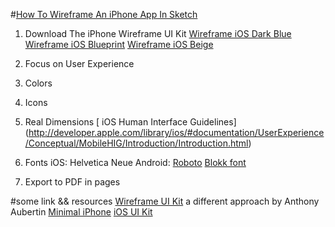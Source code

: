 #[How To Wireframe An iPhone App In Sketch](http://blog.mengto.com/how-to-wireframe-an-iphone-app-in-sketch/)

1. Download The iPhone Wireframe UI Kit
  [Wireframe iOS Dark Blue](http://cl.ly/3j3w013u0Q1Q)
  [Wireframe iOS Blueprint](http://cl.ly/070i3s2V0j2U)
  [Wireframe iOS Beige](http://cl.ly/0n3L1x3r0W0t)

2. Focus on User Experience

3. Colors

4. Icons

5. Real Dimensions
  [ iOS Human Interface Guidelines] (http://developer.apple.com/library/ios/#documentation/UserExperience/Conceptual/MobileHIG/Introduction/Introduction.html)
6. Fonts
  iOS: Helvetica Neue
  Android:  [Roboto](http://developer.android.com/design/style/typography.html)
  [ Blokk font ](http://blokkfont.com/)
7. Export to PDF in pages




#some link && resources
[Wireframe UI Kit](http://www.anthonyaubertin.com/wireframe/) a different approach by Anthony Aubertin
[Minimal iPhone](http://dribbble.com/shots/985902-Minimal-iPhone)
[iOS UI Kit](http://sketchtips.tumblr.com/)